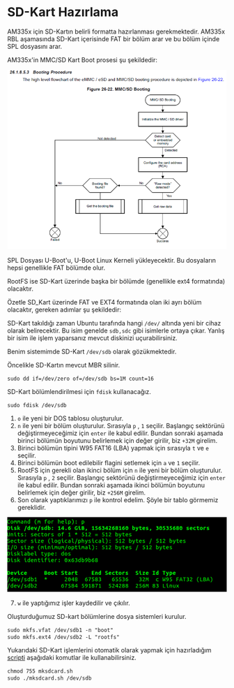 # SD-Kart Hazırlama

AM335x için SD-Kartın belirli formatta hazırlanması gerekmektedir. AM335x RBL aşamasında SD-Kart içerisinde FAT bir bölüm arar ve bu bölüm içinde SPL dosyasını arar.

AM335x'in MMC/SD Kart Boot prosesi şu şekildedir:

![](mmc_boot_proc.png "AM335x MMC Boot")

SPL Dosyası U-Boot'u, U-Boot Linux Kerneli yükleyecektir. Bu dosyaların hepsi genellikle FAT bölümde olur.

RootFS ise SD-Kart üzerinde başka bir bölümde (genellikle ext4 formatında) olacaktır.

Özetle SD_Kart üzerinde FAT ve EXT4 formatında olan iki ayrı bölüm olacaktır, gereken adımlar şu şekildedir: 

SD-Kart takıldığı zaman Ubuntu tarafında hangi `/dev/` altında yeni bir cihaz olarak belirecektir. Bu isim genelde `sdb,sdc` gibi isimlerle ortaya çıkar. Yanlış bir isim ile işlem yaparsanız mevcut diskinizi uçurabilirsiniz.

Benim sistemimde SD-Kart `/dev/sdb` olarak gözükmektedir.

Öncelikle SD-Kartın mevcut MBR silinir.
~~~
sudo dd if=/dev/zero of=/dev/sdb bs=1M count=16
~~~
SD-Kart bölümlendirilmesi için `fdisk` kullanacağız. 
~~~
sudo fdisk /dev/sdb
~~~
1. `o` ile yeni bir DOS tablosu oluşturulur.
2. `n` ile yeni bir bölüm oluşturulur. Sırasıyla `p` , `1` seçilir. Başlangıç sektörünü değiştirmeyeceğimiz için `enter` ile kabul edilir. Bundan sonraki aşamada birinci bölümün boyutunu belirlemek için değer girilir, biz `+32M` girelim.  
3. Birinci bölümün tipini W95 FAT16 (LBA) yapmak için sırasıyla `t` ve `e` seçilir.
4. Birinci bölümün boot edilebilir flagini setlemek için `a` ve `1` seçilir.
5. RootFS için gerekli olan ikinci bölüm için `n` ile yeni bir bölüm oluşturulur. Sırasıyla `p` , `2` seçilir. Başlangıç sektörünü değiştirmeyeceğimiz için `enter` ile kabul edilir. Bundan sonraki aşamada ikinci bölümün boyutunu belirlemek için değer girilir, biz `+256M` girelim.
6. Son olarak yaptıklarımızı `p` ile kontrol edelim. Şöyle bir tablo görmemiz gereklidir.

![](sample_partition.png "Örnek SD-Kart Tablosu")

7. `w` ile yaptığımız işler kaydedilir ve çıkılır.

Oluşturduğumuz SD-kart bölümlerine dosya sistemleri kurulur.
~~~
sudo mkfs.vfat /dev/sdb1 -n "boot"
sudo mkfs.ext4 /dev/sdb2 -L "rootfs"
~~~

Yukarıdaki SD-Kart işlemlerini otomatik olarak yapmak için hazırladığım [scripti](../mksdcard.sh) aşağıdaki komutlar ile kullanabilirsiniz.

~~~
chmod 755 mksdcard.sh
sudo ./mksdcard.sh /dev/sdb
~~~